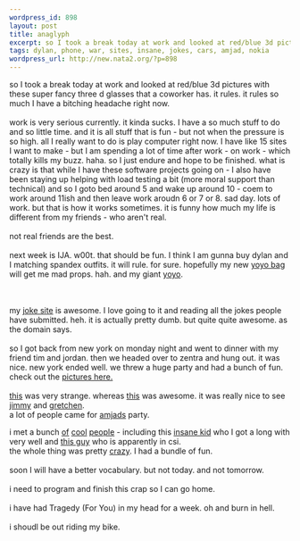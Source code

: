 ```yaml
--- 
wordpress_id: 898
layout: post
title: anaglyph
excerpt: so I took a break today at work and looked at red/blue 3d pictures with these super fancy three d glasses that a coworker has. it rules. it rules so much I have a bitching headache right now. work is very serious currently. it kinda sucks. I have a so much stuff to do and so little time. and it is all stuff that is fun - but not when the pressure is so high. all I really want to do is p...
tags: dylan, phone, war, sites, insane, jokes, cars, amjad, nokia
wordpress_url: http://new.nata2.org/?p=898
---
```

so I took a break today at work and looked at red/blue 3d pictures with these super fancy three d glasses that a coworker has. it rules. it rules so much I have a bitching headache right now. <br/><br/>work is very serious currently. it kinda sucks. I have a so much stuff to do and so little time. and it is all stuff that is fun - but not when the pressure is so high. all I really want to do is play computer right now. I have like 15 sites I want to make - but I am spending a lot of time after work - on work - which totally kills my buzz. haha. so I just endure and hope to be finished. what is crazy is that while I have these software projects going on - I also have been staying up helping with load testing a bit (more moral support than technical) and so I goto bed around 5 and wake up around 10 - coem to work around 11ish and then leave work aroudn 6 or 7  or 8. sad day. lots of work. but that is how it works sometimes. it is funny how much my life is different from my friends - who aren't real. <br/><br/>not real friends are the best. 
<br/><br/>next week is IJA. w00t. that should be fun. I think I am gunna buy dylan and I matching spandex outfits. it will rule. for sure. hopefully my new <a href="http://www.nata2.info/?path=pictures%2Fmisc%2Fphone_camera%2Fphotolog&img=1088724407-Nokia6600(003).jpg">yoyo bag</a> will get me mad props. hah. and my giant <a href="http://www.nata2.info/?path=pictures%2Fmisc%2Fphone_camera%2Fphotolog&img=1088017625-Nokia6600(964).jpg">yoyo</a>. 

<br/><br/>my <a href="http://www.jokesareawesome.com">joke site</a> is awesome. I love going to it and reading all the jokes people have submitted. heh. it is actually pretty dumb. but quite quite awesome. as the domain says. <br/><br/>so I got back from new york on monday night and went to dinner with  my friend tim and jordan. then we headed over to zentra and hung out. it was nice. new york ended well. we threw a huge party and had a bunch of fun.  check out the <a href="http://www.nata2.info/?path=pictures%2Fevents%2F2004%3A07%3A04_amjedfest">pictures here.</a><br/><br/> <a href="http://www.nata2.info/pictures/events/2004%3A07%3A04_amjedfest/cars_moving_backwards.avi">this</a> was very strange. whereas <a href="http://www.nata2.info/pictures/events/2004%3A07%3A04_amjedfest/justin_flip.avi">this</a> was awesome. it was really nice to see <a href="http://www.nata2.info/?path=pictures%2Fevents%2F2004%3A07%3A04_amjedfest%2Fsunday&img=IMG_0785.jpg">jimmy</a> and <a href="http://www.nata2.info/?path=pictures%2Fevents%2F2004%3A07%3A04_amjedfest%2Fsunday&img=IMG_0786.jpg">gretchen</a>.  <br/>a lot of people came for <a href="http://www.nata2.info/?path=pictures%2Fevents%2F2004%3A07%3A04_amjedfest%2Ffriday&img=IMG_0653.jpg">amjads</a> party. 


i met a bunch <a href="http://www.nata2.info/?path=pictures%2Fevents%2F2004%3A07%3A04_amjedfest%2Fsaturday&img=IMG_0733.jpg">of</a> <a href="http://www.nata2.info/?path=pictures%2Fevents%2F2004%3A07%3A04_amjedfest%2Fsaturday&img=IMG_0705.jpg">cool</a> <a href="http://www.nata2.info/?path=pictures%2Fevents%2F2004%3A07%3A04_amjedfest%2Fsaturday&img=IMG_0717.jpg">people</a> - including this <a href="http://www.nata2.info/?path=pictures%2Fevents%2F2004%3A07%3A04_amjedfest%2Fsunday&img=IMG_0805.jpg">insane kid</a> who I got a long with very well and <a href="http://www.nata2.info/?path=pictures%2Fevents%2F2004%3A07%3A04_amjedfest%2Fsaturday&img=IMG_0740.jpg">this guy</a> who is apparently in csi. <br/>the whole thing was pretty <a href="http://www.nata2.info/?path=pictures%2Fevents%2F2004%3A07%3A04_amjedfest%2Fsunday&img=IMG_0774.jpg">crazy</a>. I had a bundle of fun. <br/><br/>soon I will have a better vocabulary. but not today. and not tomorrow. <br/><br/>i need to program and finish this crap so I can go home. <br/><br/>i have had Tragedy (For You) in my head for a week. oh and burn in hell. <br/><br/>i shoudl be out riding my bike. 
